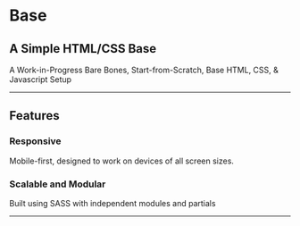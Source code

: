 # Base

## A Simple HTML/CSS Base
A Work-in-Progress Bare Bones, Start-from-Scratch, Base HTML, CSS, &amp; Javascript Setup

* * *

## Features

### Responsive
Mobile-first, designed to work on devices of all screen sizes.

### Scalable and Modular 
Built using SASS with independent modules and partials


* * *
